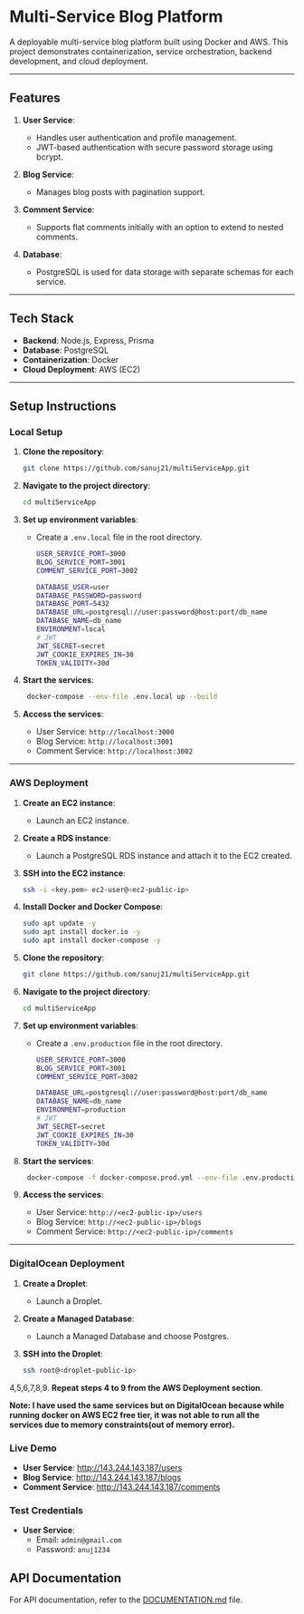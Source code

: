 # **Multi-Service Blog Platform**

A deployable multi-service blog platform built using Docker and AWS. This project demonstrates containerization, service orchestration, backend development, and cloud deployment.

---

## **Features**

1. **User Service**:

   - Handles user authentication and profile management.
   - JWT-based authentication with secure password storage using bcrypt.

2. **Blog Service**:

   - Manages blog posts with pagination support.

3. **Comment Service**:

   - Supports flat comments initially with an option to extend to nested comments.

4. **Database**:
   - PostgreSQL is used for data storage with separate schemas for each service.

---

## **Tech Stack**

- **Backend**: Node.js, Express, Prisma
- **Database**: PostgreSQL
- **Containerization**: Docker
- **Cloud Deployment**: AWS (EC2)

---

## **Setup Instructions**

### **Local Setup**

1. **Clone the repository**:

   ```bash
   git clone https://github.com/sanuj21/multiServiceApp.git
   ```

2. **Navigate to the project directory**:

   ```bash
   cd multiServiceApp
   ```

3. **Set up environment variables**:

   - Create a `.env.local` file in the root directory.

     ```bash
     USER_SERVICE_PORT=3000
     BLOG_SERVICE_PORT=3001
     COMMENT_SERVICE_PORT=3002

     DATABASE_USER=user
     DATABASE_PASSWORD=password
     DATABASE_PORT=5432
     DATABASE_URL=postgresql://user:password@host:port/db_name
     DATABASE_NAME=db_name
     ENVIRONMENT=local
     # JWT
     JWT_SECRET=secret
     JWT_COOKIE_EXPIRES_IN=30
     TOKEN_VALIDITY=30d
     ```

4. **Start the services**:

   ```bash
    docker-compose --env-file .env.local up --build
   ```

5. **Access the services**:

   - User Service: `http://localhost:3000`
   - Blog Service: `http://localhost:3001`
   - Comment Service: `http://localhost:3002`

---

### **AWS Deployment**

1. **Create an EC2 instance**:

   - Launch an EC2 instance.

2. **Create a RDS instance**:

   - Launch a PostgreSQL RDS instance and attach it to the EC2 created.

3. **SSH into the EC2 instance**:

   ```bash
   ssh -i <key.pem> ec2-user@<ec2-public-ip>
   ```

4. **Install Docker and Docker Compose**:

   ```bash
   sudo apt update -y
   sudo apt install docker.io -y
   sudo apt install docker-compose -y
   ```

5. **Clone the repository**:

   ```bash
   git clone https://github.com/sanuj21/multiServiceApp.git
   ```

6. **Navigate to the project directory**:

   ```bash
   cd multiServiceApp
   ```

7. **Set up environment variables**:

   - Create a `.env.production` file in the root directory.

     ```bash
     USER_SERVICE_PORT=3000
     BLOG_SERVICE_PORT=3001
     COMMENT_SERVICE_PORT=3002

     DATABASE_URL=postgresql://user:password@host:port/db_name
     DATABASE_NAME=db_name
     ENVIRONMENT=production
     # JWT
     JWT_SECRET=secret
     JWT_COOKIE_EXPIRES_IN=30
     TOKEN_VALIDITY=30d
     ```

8. **Start the services**:

   ```bash
    docker-compose -f docker-compose.prod.yml --env-file .env.production up --build
   ```

9. **Access the services**:
   - User Service: `http://<ec2-public-ip>/users`
   - Blog Service: `http://<ec2-public-ip>/blogs`
   - Comment Service: `http://<ec2-public-ip>/comments`

---

### **DigitalOcean Deployment**

1. **Create a Droplet**:

   - Launch a Droplet.

2. **Create a Managed Database**:

   - Launch a Managed Database and choose Postgres.

3. **SSH into the Droplet**:

   ```bash
   ssh root@<droplet-public-ip>
   ```

4,5,6,7,8,9. **Repeat steps 4 to 9 from the AWS Deployment section**.

**Note: I have used the same services but on DigitalOcean because while running docker on AWS EC2 free tier, it was not able to run all the services due to memory constraints(out of memory error).**

### **Live Demo**

- **User Service**: http://143.244.143.187/users
- **Blog Service**: http://143.244.143.187/blogs
- **Comment Service**: http://143.244.143.187/comments

### **Test Credentials**

- **User Service**:
  - Email: `admin@gmail.com`
  - Password: `anuj1234`

## **API Documentation**

For API documentation, refer to the [DOCUMENTATION.md](DOCUMENTATION.md) file.
